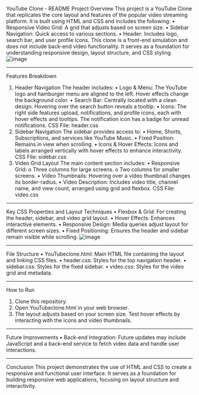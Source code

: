 YouTube Clone - README
Project Overview
This project is a YouTube Clone that replicates the core layout and features of the popular video streaming platform. It is built using HTML and CSS and includes the following:
•	Responsive Video Grid: A grid that adjusts based on screen size.
•	Sidebar Navigation: Quick access to various sections.
•	Header: Includes logo, search bar, and user profile icons.
This clone is a front-end simulation and does not include back-end video functionality. It serves as a foundation for understanding responsive design, layout structure, and CSS styling.
![image](https://github.com/user-attachments/assets/ee65f0c8-f81b-462a-9fd7-3ac6a46bac83)
________________________________________
Features Breakdown
1. Header Navigation
The header includes:
•	Logo & Menu: The YouTube logo and hamburger menu are aligned to the left. Hover effects change the background color.
•	Search Bar: Centrally located with a clean design. Hovering over the search button reveals a tooltip.
•	Icons: The right side features upload, notifications, and profile icons, each with hover effects and tooltips. The notification icon has a badge for unread notifications.
CSS File: header.css
2. Sidebar Navigation
The sidebar provides access to:
•	Home, Shorts, Subscriptions, and services like YouTube Music.
•	Fixed Position: Remains in view when scrolling.
•	Icons & Hover Effects: Icons and labels arranged vertically with hover effects to enhance interactivity.
CSS File: sidebar.css
3. Video Grid Layout
The main content section includes:
•	Responsive Grid:
o	Three columns for large screens.
o	Two columns for smaller screens.
•	Video Thumbnails: Hovering over a video thumbnail changes its border-radius.
•	Video Description: Includes video title, channel name, and view count, arranged using grid and flexbox.
CSS File: video.css
________________________________________
Key CSS Properties and Layout Techniques
•	Flexbox & Grid: For creating the header, sidebar, and video grid layout.
•	Hover Effects: Enhances interactive elements.
•	Responsive Design: Media queries adjust layout for different screen sizes.
•	Fixed Positioning: Ensures the header and sidebar remain visible while scrolling.
![image](https://github.com/user-attachments/assets/c7c34dbf-79f6-434d-a217-71035168c31d)
________________________________________
File Structure
•	YouTubeclone.html: Main HTML file containing the layout and linking CSS files.
•	header.css: Styles for the top navigation header.
•	sidebar.css: Styles for the fixed sidebar.
•	video.css: Styles for the video grid and metadata.
________________________________________
How to Run
1.	Clone this repository.
2.	Open YouTubeclone.html in your web browser.
3.	The layout adjusts based on your screen size. Test hover effects by interacting with the icons and video thumbnails.
________________________________________
Future Improvements
•	Back-end Integration: Future updates may include JavaScript and a back-end service to fetch video data and handle user interactions.
________________________________________
Conclusion
This project demonstrates the use of HTML and CSS to create a responsive and functional user interface. It serves as a foundation for building responsive web applications, focusing on layout structure and interactivity.




